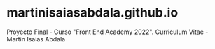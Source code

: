 # martinisaiasabdala.github.io

Proyecto Final - Curso "Front End Academy 2022".
Curriculum Vitae - Martin Isaias Abdala
